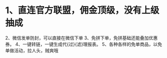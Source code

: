 # 1、直连官方联盟，佣金顶级，没有上级抽成
2、微信发单防封，可以直接在微信下单
3、免拼下单，免拼基础还能叠加优惠券。
4、一键转链，一键生成代{过}{滤}理报表。
5、各种各样的免单商品，以免单做活动，拉人头，贼爽哦
